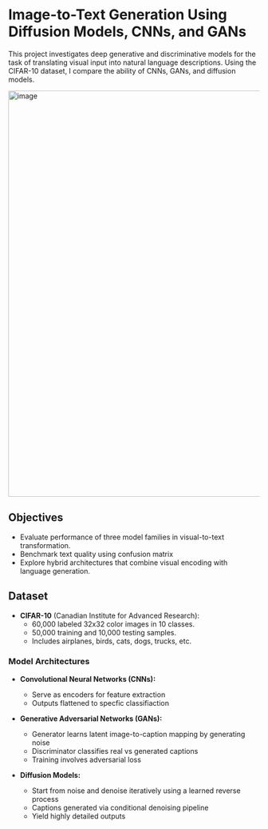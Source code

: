 # Image-to-Text Generation Using Diffusion Models, CNNs, and GANs

This project investigates deep generative and discriminative models for the task of translating visual input into natural language descriptions. Using the CIFAR-10 dataset, I compare the ability of CNNs, GANs, and diffusion models.

<img width="719" height="812" alt="image" src="https://github.com/user-attachments/assets/f382cad1-f358-4d3e-99f4-df3ca3a08e1a" />


## Objectives

- Evaluate performance of three model families in visual-to-text transformation.
- Benchmark text quality using confusion matrix
- Explore hybrid architectures that combine visual encoding with language generation.

## Dataset

- **CIFAR-10** (Canadian Institute for Advanced Research):
  - 60,000 labeled 32x32 color images in 10 classes.
  - 50,000 training and 10,000 testing samples.
  - Includes airplanes, birds, cats, dogs, trucks, etc.

### Model Architectures

- **Convolutional Neural Networks (CNNs):**
  - Serve as encoders for feature extraction
  - Outputs flattened to specfic classifiaction

- **Generative Adversarial Networks (GANs):**
  - Generator learns latent image-to-caption mapping by generating noise
  - Discriminator classifies real vs generated captions
  - Training involves adversarial loss 

- **Diffusion Models:**
  - Start from noise and denoise iteratively using a learned reverse process
  - Captions generated via conditional denoising pipeline
  - Yield highly detailed outputs

